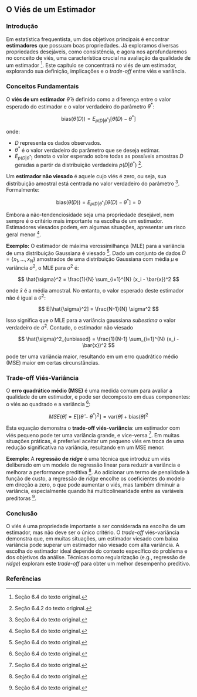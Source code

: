 ## O Viés de um Estimador

### Introdução

Em estatística frequentista, um dos objetivos principais é encontrar **estimadores** que possuam boas propriedades. Já exploramos diversas propriedades desejáveis, como consistência, e agora nos aprofundaremos no conceito de viés, uma característica crucial na avaliação da qualidade de um estimador [^6.4]. Este capítulo se concentrará no viés de um estimador, explorando sua definição, implicações e o *trade-off* entre viés e variância.

### Conceitos Fundamentais

O **viés de um estimador** $\hat{\theta}$ é definido como a diferença entre o valor esperado do estimador e o valor verdadeiro do parâmetro $\theta^*$:

$$ \text{bias}(\hat{\theta}(D)) = E_{p(D|\theta^*)}[\hat{\theta}(D) - \theta^*] $$

onde:
*   $D$ representa os dados observados.
*   $\theta^*$ é o valor verdadeiro do parâmetro que se deseja estimar.
*   $E_{p(D|\theta^*)}$ denota o valor esperado sobre todas as possíveis amostras $D$ geradas a partir da distribuição verdadeira $p(D|\theta^*)$ [^6.32].

Um **estimador não viesado** é aquele cujo viés é zero, ou seja, sua distribuição amostral está centrada no valor verdadeiro do parâmetro [^6.4]. Formalmente:

$$ \text{bias}(\hat{\theta}(D)) = E_{p(D|\theta^*)}[\hat{\theta}(D) - \theta^*] = 0 $$

Embora a não-tendenciosidade seja uma propriedade desejável, nem sempre é o critério mais importante na escolha de um estimador. Estimadores viesados podem, em algumas situações, apresentar um risco geral menor [^6.4].

**Exemplo:** O estimador de máxima verossimilhança (MLE) para a variância de uma distribuição Gaussiana é viesado [^6.4]. Dado um conjunto de dados $D = \{x_1, ..., x_N\}$ amostrados de uma distribuição Gaussiana com média $\mu$ e variância $\sigma^2$, o MLE para $\sigma^2$ é:

$$ \hat{\sigma}^2 = \frac{1}{N} \sum_{i=1}^{N} (x_i - \bar{x})^2 $$

onde $\bar{x}$ é a média amostral. No entanto, o valor esperado deste estimador não é igual a $\sigma^2$:

$$ E[\hat{\sigma}^2] = \frac{N-1}{N} \sigma^2 $$

Isso significa que o MLE para a variância gaussiana *subestima* o valor verdadeiro de $\sigma^2$. Contudo, o estimador não viesado

$$ \hat{\sigma}^2_{unbiased} = \frac{1}{N-1} \sum_{i=1}^{N} (x_i - \bar{x})^2 $$

pode ter uma variância maior, resultando em um erro quadrático médio (MSE) maior em certas circunstâncias.

### Trade-off Viés-Variância

O **erro quadrático médio (MSE)** é uma medida comum para avaliar a qualidade de um estimador, e pode ser decomposto em duas componentes: o viés ao quadrado e a variância [^6.4]:

$$ MSE(\hat{\theta}) = E[(\hat{\theta} - \theta^*)^2] = \text{var}(\hat{\theta}) + \text{bias}(\hat{\theta})^2 $$

Esta equação demonstra o **trade-off viés-variância**: um estimador com viés pequeno pode ter uma variância grande, e vice-versa [^6.4]. Em muitas situações práticas, é preferível aceitar um pequeno viés em troca de uma redução significativa na variância, resultando em um MSE menor.

**Exemplo:** A **regressão de *ridge*** é uma técnica que introduz um viés deliberado em um modelo de regressão linear para reduzir a variância e melhorar a performance preditiva [^6.4]. Ao adicionar um termo de penalidade à função de custo, a regressão de *ridge* encolhe os coeficientes do modelo em direção a zero, o que pode aumentar o viés, mas também diminuir a variância, especialmente quando há multicolinearidade entre as variáveis preditoras [^6.4].

### Conclusão

O viés é uma propriedade importante a ser considerada na escolha de um estimador, mas não deve ser o único critério. O *trade-off* viés-variância demonstra que, em muitas situações, um estimador viesado com baixa variância pode superar um estimador não viesado com alta variância. A escolha do estimador ideal depende do contexto específico do problema e dos objetivos da análise. Técnicas como regularização (e.g., regressão de *ridge*) exploram este *trade-off* para obter um melhor desempenho preditivo.

### Referências

[^6.4]: Seção 6.4 do texto original.
[^6.32]: Seção 6.4.2 do texto original.

<!-- END -->